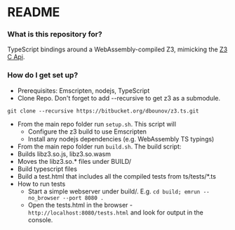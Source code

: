 # README #

### What is this repository for? ###

TypeScript bindings around a WebAssembly-compiled Z3, mimicking the [Z3 C Api](https://z3prover.github.io/api/html/group__capi.html).

### How do I get set up? ###

* Prerequisites:	Emscripten, nodejs, TypeScript
* Clone Repo. Don't forget to add --recursive to get z3 as a submodule.
```
git clone --recursive https://bitbucket.org/dbounov/z3.ts.git
```
* From the main repo folder run `setup.sh`. This script will
   * Configure the z3 build to use Emscripten
   * Install any nodejs dependencies (e.g. WebAssembly TS typings)
* From the main repo folder run `build.sh`. The build script:
 * Builds libz3.so.js, libz3.so.wasm
 * Moves the libz3.so.* files under BUILD/
 * Build typescript files
 * Build a test.html that includes all the compiled tests from ts/tests/*.ts
* How to run tests
    * Start a simple webserver under build/. E.g. `cd build; emrun --no_browser --port 8080 .`
    * Open the tests.html in the browser - `http://localhost:8080/tests.html` and look for output in the console.
